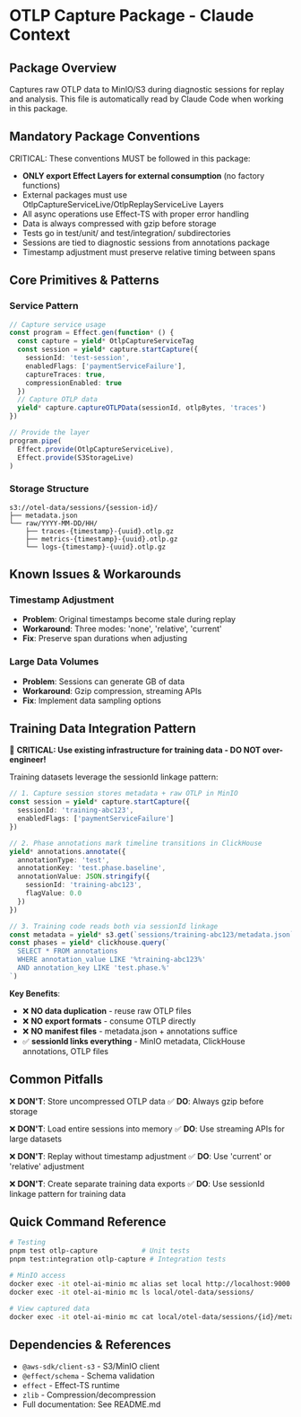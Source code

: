 # OTLP Capture Package - Claude Context

## Package Overview
Captures raw OTLP data to MinIO/S3 during diagnostic sessions for replay and analysis.
This file is automatically read by Claude Code when working in this package.

## Mandatory Package Conventions
CRITICAL: These conventions MUST be followed in this package:
- **ONLY export Effect Layers for external consumption** (no factory functions)
- External packages must use OtlpCaptureServiceLive/OtlpReplayServiceLive Layers
- All async operations use Effect-TS with proper error handling
- Data is always compressed with gzip before storage
- Tests go in test/unit/ and test/integration/ subdirectories
- Sessions are tied to diagnostic sessions from annotations package
- Timestamp adjustment must preserve relative timing between spans

## Core Primitives & Patterns

### Service Pattern
```typescript
// Capture service usage
const program = Effect.gen(function* () {
  const capture = yield* OtlpCaptureServiceTag
  const session = yield* capture.startCapture({
    sessionId: 'test-session',
    enabledFlags: ['paymentServiceFailure'],
    captureTraces: true,
    compressionEnabled: true
  })
  // Capture OTLP data
  yield* capture.captureOTLPData(sessionId, otlpBytes, 'traces')
})

// Provide the layer
program.pipe(
  Effect.provide(OtlpCaptureServiceLive),
  Effect.provide(S3StorageLive)
)
```

### Storage Structure
```
s3://otel-data/sessions/{session-id}/
├── metadata.json
└── raw/YYYY-MM-DD/HH/
    ├── traces-{timestamp}-{uuid}.otlp.gz
    ├── metrics-{timestamp}-{uuid}.otlp.gz
    └── logs-{timestamp}-{uuid}.otlp.gz
```

## Known Issues & Workarounds

### Timestamp Adjustment
- **Problem**: Original timestamps become stale during replay
- **Workaround**: Three modes: 'none', 'relative', 'current'
- **Fix**: Preserve span durations when adjusting

### Large Data Volumes
- **Problem**: Sessions can generate GB of data
- **Workaround**: Gzip compression, streaming APIs
- **Fix**: Implement data sampling options

## Training Data Integration Pattern

🔑 **CRITICAL: Use existing infrastructure for training data - DO NOT over-engineer!**

Training datasets leverage the sessionId linkage pattern:

```typescript
// 1. Capture session stores metadata + raw OTLP in MinIO
const session = yield* capture.startCapture({
  sessionId: 'training-abc123',
  enabledFlags: ['paymentServiceFailure']
})

// 2. Phase annotations mark timeline transitions in ClickHouse
yield* annotations.annotate({
  annotationType: 'test',
  annotationKey: 'test.phase.baseline',
  annotationValue: JSON.stringify({
    sessionId: 'training-abc123',
    flagValue: 0.0
  })
})

// 3. Training code reads both via sessionId linkage
const metadata = yield* s3.get(`sessions/training-abc123/metadata.json`)
const phases = yield* clickhouse.query(`
  SELECT * FROM annotations
  WHERE annotation_value LIKE '%training-abc123%'
  AND annotation_key LIKE 'test.phase.%'
`)
```

**Key Benefits**:
- ❌ **NO data duplication** - reuse raw OTLP files
- ❌ **NO export formats** - consume OTLP directly
- ❌ **NO manifest files** - metadata.json + annotations suffice
- ✅ **sessionId links everything** - MinIO metadata, ClickHouse annotations, OTLP files

## Common Pitfalls

❌ **DON'T**: Store uncompressed OTLP data
✅ **DO**: Always gzip before storage

❌ **DON'T**: Load entire sessions into memory
✅ **DO**: Use streaming APIs for large datasets

❌ **DON'T**: Replay without timestamp adjustment
✅ **DO**: Use 'current' or 'relative' adjustment

❌ **DON'T**: Create separate training data exports
✅ **DO**: Use sessionId linkage pattern for training data

## Quick Command Reference

```bash
# Testing
pnpm test otlp-capture           # Unit tests
pnpm test:integration otlp-capture # Integration tests

# MinIO access
docker exec -it otel-ai-minio mc alias set local http://localhost:9000 otel-ai otel-ai-secret
docker exec -it otel-ai-minio mc ls local/otel-data/sessions/

# View captured data
docker exec -it otel-ai-minio mc cat local/otel-data/sessions/{id}/metadata.json
```

## Dependencies & References
- `@aws-sdk/client-s3` - S3/MinIO client
- `@effect/schema` - Schema validation
- `effect` - Effect-TS runtime
- `zlib` - Compression/decompression
- Full documentation: See README.md